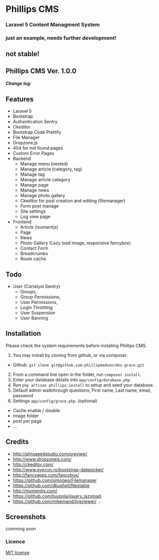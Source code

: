 Phillips CMS
=============

### Laravel 5 Content Managment System

### just an example, needs further development!

## not stable!

## Phillips CMS Ver. 1.0.0
##### Change log:
 
## Features

* Laravel 5
* Bootstrap
* Authentication Sentry
* Ckeditor
* Bootstrap Code Prettify
* File Manager
* Dropzone.js
* 404 for not found pages
* Custom Error Pages
* Backend
  * Manage menu (nested)
  * Manage article (category, tag)
  * Manage tag
  * Manage article category
  * Manage page
  * Manage news
  * Manage photo gallery
  * Ckeditor for post creation and editing (filemanager)
  * Form post manage
  * Site settings
  * Log view page
* Frontend
  * Article (momentjs)
  * Page
  * News
  * Photo Gallery (Lazy load image, responsive fancybox)
  * Contact Form
  * Breadcrumbs
  * Route cache

## Todo

* User (Cartalyst Sentry)
  * Groups,
  * Group Permissions,
  * User Permissions,
  * Login Throttling
  * User Suspension
  * User Banning

## Installation

Please check the system requirements before installing Phillips CMS.

1. You may install by cloning from github, or via composer.
  * Github: `git clone git@github.com:phillipmadsen/dev.grace.git`
 
2. From a command line open in the folder, run `composer install`.
3. Enter your database details into `app/config/database.php`.
4. Run `php artisan phillips:install` to setup and seed your database.
5. Default admin walkthrough questions, First name, Last name, email, password
6. Settings `app/config/grace.php`. (optional)
  * Cache enable / disable
  * image folder
  * post per page
  * ...

## Credits
 * <http://almsaeedstudio.com/preview/>
 * <http://www.dropzonejs.com/>
 * <http://ckeditor.com/>
 * <http://www.eyecon.ro/bootstrap-datepicker/>
 * <http://fancyapps.com/fancybox/>
 * <https://github.com/simogeo/Filemanager>
 * <https://github.com/dbushell/Nestable>
 * <http://momentjs.com/>
 * <https://github.com/tuupola/jquery_lazyload>
 * <https://github.com/mikemand/logviewer/>
...

## Screenshots

comming soon

### Licence

[MIT license](http://opensource.org/licenses/MIT)
